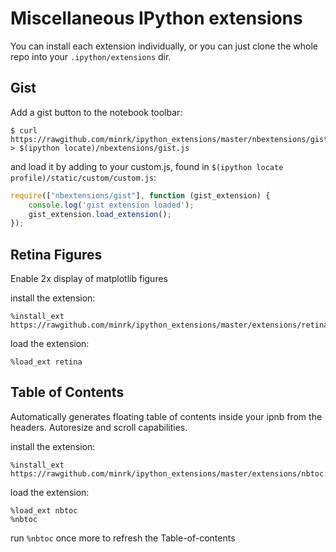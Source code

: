 # Miscellaneous IPython extensions

You can install each extension individually, or you can just clone the whole repo into your `.ipython/extensions` dir.

## Gist

Add a gist button to the notebook toolbar:

    $ curl https://rawgithub.com/minrk/ipython_extensions/master/nbextensions/gist.js > $(ipython locate)/nbextensions/gist.js

and load it by adding to your custom.js, found in `$(ipython locate profile)/static/custom/custom.js`:

```javascript
require(["nbextensions/gist"], function (gist_extension) {
    console.log('gist extension loaded');
    gist_extension.load_extension();
});
```


## Retina Figures

Enable 2x display of matplotlib figures

install the extension:

    %install_ext https://rawgithub.com/minrk/ipython_extensions/master/extensions/retina.py

load the extension:

    %load_ext retina

## Table of Contents 

Automatically generates floating table of contents inside your ipnb from the headers.
Autoresize and scroll capabilities.

install the extension:

    %install_ext https://rawgithub.com/minrk/ipython_extensions/master/extensions/nbtoc.py

load the extension:

    %load_ext nbtoc
    %nbtoc

run `%nbtoc` once more to refresh the Table-of-contents


    
